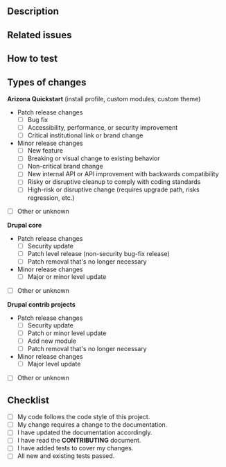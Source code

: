 <!--- Provide a general summary of your changes in the Title above -->

## Description
<!--- Describe your changes in detail (include keywords close/fix/resolve) -->

## Related issues
<!--- This project only accepts pull requests related to open issues -->
<!--- If suggesting a new feature or change, please discuss it in an issue first -->
<!--- If fixing a bug, there should be an issue describing it with steps to reproduce -->
<!--- Please link to the issue here: -->

## How to test
<!--- Please describe in detail how reviewers can test your changes -->
<!--- Include details of your testing environment and the tests you ran -->

## Types of changes
<!--- What types of changes does your code introduce? Put an `x` in all the boxes that apply: -->

**Arizona Quickstart** (install profile, custom modules, custom theme)
- Patch release changes
   - [ ] Bug fix
   - [ ] Accessibility, performance, or security improvement
   - [ ] Critical institutional link or brand change
- Minor release changes
   - [ ] New feature
   - [ ] Breaking or visual change to existing behavior
   - [ ] Non-critical brand change
   - [ ] New internal API or API improvement with backwards compatibility
   - [ ] Risky or disruptive cleanup to comply with coding standards
   - [ ] High-risk or disruptive change (requires upgrade path, risks regression, etc.)
- [ ] Other or unknown

**Drupal core**
- Patch release changes
   - [ ] Security update
   - [ ] Patch level release (non-security bug-fix release)
   - [ ] Patch removal that's no longer necessary
- Minor release changes
   - [ ] Major or minor level update
- [ ] Other or unknown

**Drupal contrib projects**
- Patch release changes
   - [ ] Security update
   - [ ] Patch or minor level update
   - [ ] Add new module
   - [ ] Patch removal that's no longer necessary
- Minor release changes
   - [ ] Major level update
- [ ] Other or unknown

## Checklist
<!--- Go over all the following points, and put an `x` in all the boxes that apply. -->
<!--- If you're unsure about any of these, don't hesitate to ask. We're here to help! -->
- [ ] My code follows the code style of this project.
- [ ] My change requires a change to the documentation.
- [ ] I have updated the documentation accordingly.
- [ ] I have read the **CONTRIBUTING** document.
- [ ] I have added tests to cover my changes.
- [ ] All new and existing tests passed.
